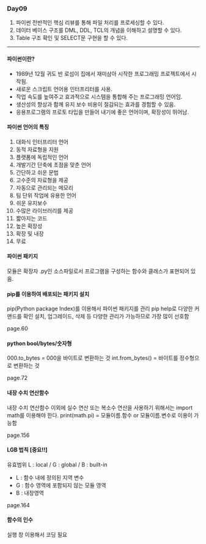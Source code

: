 ### Day09
1. 파이썬 전반적인 핵심 리뷰를 통해 파일 처리를 프로세싱할 수 있다.
2. 데이터 베이스 구조를 DML, DDL, TCL의 개념을 이해하고 설명할 수 있다.
3. Table 구조 확인 및 SELECT문 구현을 할 수 있다.

----
#### 파이썬이란?
- 1989년 12월 귀도 반 로섬이 집에서 재미삼아 시작한 프로그래밍 프로젝트에서 시작됨.
- 새로운 스크립트 언어용 인터프리터를 사용.
- 작업 속도를 높여주고 효과적으로 시스템을 통합해 주는 프로그래밍 언어임.
- 생산성의 향상과 함께 유지 보수 비용이 절감되는 효과를 경험할 수 있음.
- 응용프로그램의 프로토 타입을 만들어 내기에 좋은 언어이며, 확장성이 뛰어남.

#### 파이썬 언어의 특징
1. 대화식 인터프리터 언어
2. 동적 자료형을 지원
3. 플랫폼에 독립적인 언어
4. 개발기간 단축에 초점을 맞춘 언어
5. 간단하고 쉬운 문법
6. 고수준의 자료형을 제공
7. 자동으로 관리되는 메모리
8. 팀 단위 작업에 유용한 언어
9. 쉬운 유지보수
10. 수많은 라이브러리를 제공
11. 짧아지는 코드
12. 높은 확장성
13. 확장 및 내장
14. 무료

#### 파이썬 패키지
모듈은 확장자 .py인 소스파일로서 프로그램을 구성하는 함수와 클래스가 표현되어 있음.

#### pip를 이용하여 배포되는 패키지 설치
pip(Python package Index)를 이용해서 파이썬 패키지를 관리
pip help로 다양한 커맨드를 확인
설치, 업그레이드, 삭제 등 다양한 관리가 가능하므로 가장 많이 선호함

page.60
#### python bool/bytes/숫자형
000.to_bytes = 000을 바이트로 변환하는 것
int.from_bytes() = 바이트를 정수형으로 변환하는 것

page.72
#### 내장 수치 연산함수
내장 수치 연산함수 이외에 실수 연산 또는 복소수 연산을 사용하기 위해서는
import math를 이용해야 한다.
print(math.pi) = 모듈이름.함수 or 모듈이름.변수로 이용이 가능함

page.156
#### LGB 법칙 [중요!!]
유효범위
L : local / G : global / B : built-in
- L : 함수 내에 정의된 지역 변수
- G : 함수 영역에 포함되지 않는 모듈 영역
- B : 내장영역

page.164
#### 함수의 인수
실행 창 이용해서 코딩 필요
